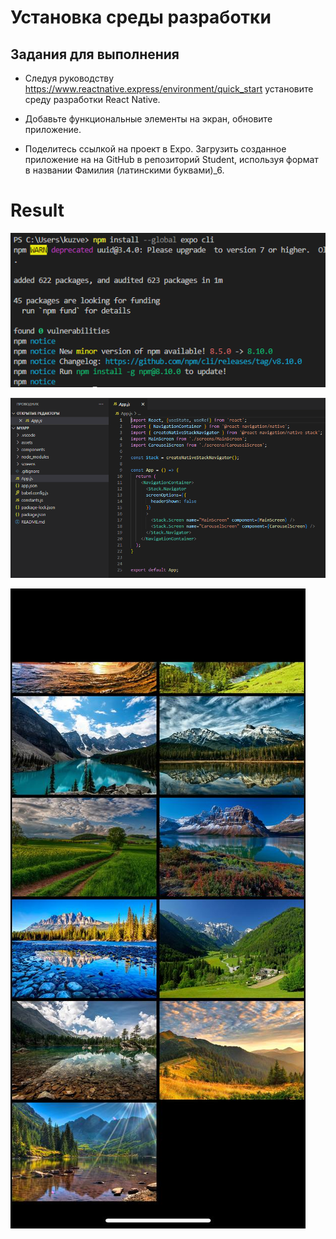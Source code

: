 # Установка среды разработки

## Задания для выполнения

- Следуя руководству https://www.reactnative.express/environment/quick_start установите среду разработки React Native.

- Добавьте функциональные элементы на экран, обновите приложение.

- Поделитесь ссылкой на проект в Expo. Загрузить созданное приложение на на GitHub в репозиторий Student, используя формат в названии Фамилия (латинскими буквами)_6.

# Result

![images](ex1.png)

![images](ex2.png)

![images](ex3.jpg)
